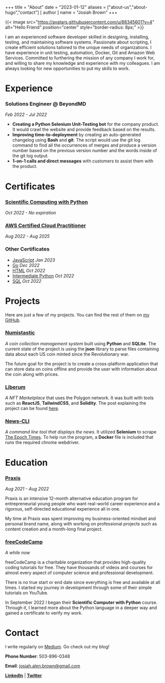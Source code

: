 +++
title = "About"
date = "2023-01-12"
aliases = ["about-us","about-hugo","contact"]
[ author ]
  name = "Josiah Brown"
+++

{{< image src="https://avatars.githubusercontent.com/u/88345601?v=4" alt="Hello Friend" position="center" style="border-radius: 8px;" >}}

I am an experienced software developer skilled in designing, installing, testing, and maintaining software systems. Passionate about scripting, I create efficient solutions tailored to the unique needs of organizations. I have experience in unit testing, automation, Docker, Git and Amazon Web Services. Committed to furthering the mission of any company I work for, and willing to share my knowledge and experience with my colleagues. I am always looking for new opportunities to put my skills to work.



# Experience
### Solutions Engineer @ BeyondMD
*Feb 2022 - Jul 2022*

- **Creating a Python Selenium Unit-Testing bot** for the company product. It would crawl the website and provide feedback based on the results.
- **Improving time-to-deployment** by creating an auto-generated changelog using **Bash** and **git**. The script would use the git log command to find all the occurrences of merges and produce a version number based on the previous version number and the words inside of the git log output. 
- **1-on-1 calls and direct messages** with customers to assist them with the product.

# Certificates
### [Scientific Computing with Python](https://www.freecodecamp.org/certification/Josiah_Brown/scientific-computing-with-python-v7)
*Oct 2022 - No expiration*

### [AWS Certified Cloud Practitioner](https://www.credly.com/badges/5c78c377-9a9f-419f-97df-34dcdfe235a1/linked_in_profile)
*Aug 2022 - Aug 2025*

### Other Certificates
- [JavaScript](https://www.sololearn.com/certificates/CT-RP0ZGDEP) *Jan 2023*
- [Go](https://www.sololearn.com/certificates/CT-K0H3MW5E) *Dec 2022*
- [HTML](https://www.sololearn.com/Certificate/CT-G1WM1WEN/png) *Oct 2022*
- [Intermediate Python](https://www.sololearn.com/Certificate/CT-2WADUBSM/png) *Oct 2022*
- [SQL](https://www.sololearn.com/certificates/CT-3ZDNUA5L) *Oct 2022*

# Projects
Here are just a few of my projects. You can find the rest of them on [my GitHub](https://github.com/JosiahABrown).
### [Numistastic](https://github.com/JosiahABrown/Numistastic)
*A coin collection management system* built using **Python** and **SQLite**. The current state of the project is using the **json** library to parse files containing data about each US coin minted since the Revolutionary war. 

The future goal for the project is to create a cross-platform application that can store data on coins offline and provide the user with information about the coin along with prices. 

### [Liberum](https://github.com/JosiahABrown/nft-marketplace)
*A NFT Marketplace* that uses the Polygon network. It was built with tools such as **ReactJS**, **TailwindCSS**, and **Solidity**. The post explaining the project can be found [here](https://medium.com/@josiah.alen.brown/how-i-built-an-nft-marketplace-in-one-month-dd9dbce08be0).

### [News-CLI](https://github.com/JosiahABrown/News-CLI)
*A command line tool that displays the news*. It utilized **Selenium** to scrape [The Epoch Times](https://www.theepochtimes.com/). To help run the program, a **Docker** file is included that runs the required chrome webdriver. 

# Education
### [Praxis](https://discoverpraxis.com/)
*Aug 2021 - Aug 2022*

Praxis is an intensive 12-month alternative education program for entrepreneurial young people who want real-world career experience and a rigorous, self-directed educational experience all in one.

My time at Praxis was spent improving my business-oriented mindset and personal brand name, along with working on professional projects such as content creation and a month-long final project.

### [freeCodeCamp](https://www.freecodecamp.org/)
*A while now*

freeCodeCamp is a charitable organization that provides high-quality coding tutorials for free. They have thousands of videos and courses for almost every aspect of computer science and professional development. 

There is no true start or end date since everything is free and available at all times. I started my journey in development through some of their simple tutorials on YouTube. 

In September 2022 I began their **Scientific Computer with Python** course. Through it, I learned more about the Python language in a deeper way and gained a certificate to verify my work.

# Contact
I write regularly on [Medium](https://medium.com/@josiah.alen.brown). Go check out my blog! 

**Phone Number**: 503-896-0348

**Email**: josiah.alen.brown@gmail.com

**[LinkedIn](https://www.linkedin.com/in/josiah-brown-56b639213/)** | **[Twitter](https://twitter.com/JosiahABrown)**